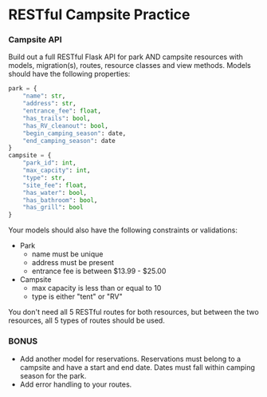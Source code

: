 # RESTful Campsite Practice

### Campsite API
Build out a full RESTful Flask API for park AND campsite resources with models, migration(s), routes, resource classes and view methods.  Models should have the following properties:
```python
park = {
    "name": str,
    "address": str,
    "entrance_fee": float,
    "has_trails": bool,
    "has_RV_cleanout": bool,
    "begin_camping_season": date,
    "end_camping_season": date
}
campsite = {
    "park_id": int,
    "max_capcity": int,
    "type": str,
    "site_fee": float,
    "has_water": bool,
    "has_bathroom": bool,
    "has_grill": bool
}
```
Your models should also have the following constraints or validations:
- Park
  - name must be unique
  - address must be present
  - entrance fee is between $13.99 - $25.00
- Campsite
  - max capacity is less than or equal to 10
  - type is either "tent" or "RV"


You don't need all 5 RESTful routes for both resources, but between the two resources, all 5 types of routes should be used.

### BONUS
- Add another model for reservations. Reservations must belong to a campsite and have a start and end date. Dates must fall within camping season for the park.
- Add error handling to your routes.